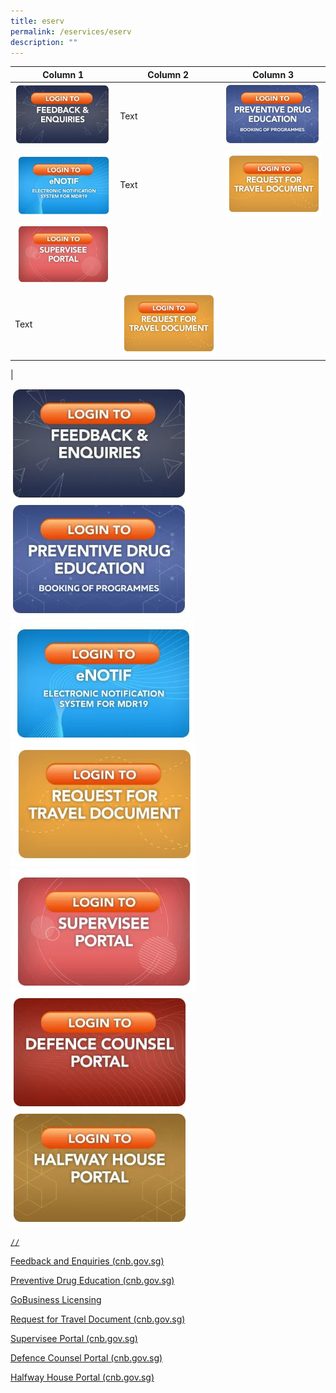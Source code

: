 ```yaml
---
title: eserv
permalink: /eservices/eserv
description: ""
---
```

| Column 1 | Column 2 | Column 3 |
| -------- | -------- | -------- |
| <a href="https://www.eservices.cnb.gov.sg/feedback/"> ![](/images/e-service%20feedbacks.jpg)  | Text     | <a href="https://www.eservices.cnb.gov.sg/pde/"> ![](/images/e-service%20Preventive%20Drug%20Education.jpg) 
|<a href="https://licence1.business.gov.sg/feportal/web/frontier/home"> ![](/images/e-service%20eNOTIF.jpg)| Text     | <a href="https://www.eservices.cnb.gov.sg/travel/"> ![](/images/e-service%20Request%20for%20travel%20document.jpg)
|<a href="https://www.eservices.cnb.gov.sg/supervisee/"> ![](/images/e-service%20Supervisee%20Portal.jpg)
| Text     | <a href="https://www.eservices.cnb.gov.sg/travel/"> ![](/images/e-service%20Request%20for%20travel%20document.jpg)
|
	 


<a href="https://www.eservices.cnb.gov.sg/feedback/"> ![](/images/e-service%20feedbacks.jpg)
<a href="https://www.eservices.cnb.gov.sg/pde/"> ![](/images/e-service%20Preventive%20Drug%20Education.jpg)
<a href="https://licence1.business.gov.sg/feportal/web/frontier/home"> ![](/images/e-service%20eNOTIF.jpg)
<a href="https://www.eservices.cnb.gov.sg/travel/"> ![](/images/e-service%20Request%20for%20travel%20document.jpg)
<a href="https://www.eservices.cnb.gov.sg/supervisee/"> ![](/images/e-service%20Supervisee%20Portal.jpg)
<a href="https://www.eservices.cnb.gov.sg/dc/">![](/images/e-service%20defence%20counsel%20portal.jpg)
<a href="(https://www.eservices.cnb.gov.sg/hwh/">![](/images/e-service%20Halfway%20house.jpg)
	
	//

[Feedback and Enquiries (cnb.gov.sg)](https://www.eservices.cnb.gov.sg/feedback/)

[Preventive Drug Education (cnb.gov.sg)](https://www.eservices.cnb.gov.sg/pde/)


[GoBusiness Licensing](https://licence1.business.gov.sg/feportal/web/frontier/home)
	
[Request for Travel Document (cnb.gov.sg)](https://www.eservices.cnb.gov.sg/travel/)
	
[Supervisee Portal (cnb.gov.sg)](https://www.eservices.cnb.gov.sg/supervisee/)
	
[Defence Counsel Portal (cnb.gov.sg)](https://www.eservices.cnb.gov.sg/dc/)
	
[Halfway House Portal (cnb.gov.sg)](https://www.eservices.cnb.gov.sg/hwh/)